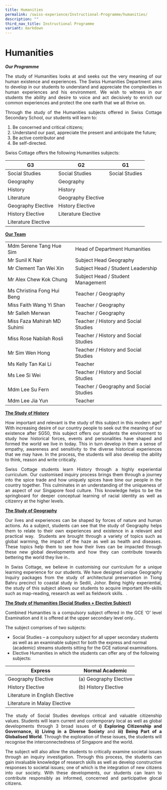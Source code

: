 ```yaml
---
title: Humanities
permalink: /swiss-experience/Instructional-Programme/humanities/
description: ""
third_nav_title: Instructional Programme
variant: markdown
---
```

# Humanities

**_Our Programme_**

<p style="text-align: justify;">The study of Humanities looks at and seeks out the very meaning of our human existence and experiences. The Swiss Humanities Department aims to develop in our students to understand and appreciate the complexities in human experiences and his environment. We wish to witness in our students the ability and desire to voice and act decisively to enrich our common experiences and protect the one earth that we all thrive on.</p>

<p style="text-align: justify;">Through the study of the Humanities subjects offered in Swiss Cottage Secondary School, our students will learn to:</p>

1.  Be concerned and critical citizens;
2.  Understand our past, appreciate the present and anticipate the future;
3.  Be active contributor and
4.  Be self-directed.

Swiss Cottage offers the following Humanities subjects:

| G3                  | G2                  | G1             |
|---------------------|---------------------|----------------|
| Social Studies      | Social Studies      | Social Studies |
| Geography           | Geography           |                |
| History             | History             |                |
| Literature          | Geography Elective  |                |
| Geography Elective  | History Elective    |                |
| History Elective    | Literature Elective |                |
| Literature Elective |                     |                |

<b><u>Our Team</u></b>

|  |  |
|---|---|
| Mdm Serene Tang Hue Sim | Head of Department Humanities |
| Mr Sunil K Nair | Subject Head Geography |
| Mr Clement Tan Wei Xin | Subject Head / Student Leadership |
| Mr Alex Chew Kok Chung | Subject Head / Student Management |
| Ms Christina Fong Hui Beng | Teacher / Geography |
| Miss Faith Wang Yi Shan | Teacher / Geography |
| Mr Salleh Merwan | Teacher / Geography  |
| Miss Faza Mahirah MD Suhimi | Teacher / History and Social Studies  |
| Miss Rose Nabilah Rosli | Teacher / History and  Social Studies |
| Mr Sim Wen Hong | Teacher / History and Social Studies |
| Ms Kelly Tan Kai Li | Teacher |
| Ms Lee Si Wei |  Teacher /  History and Social Studies |
| Mdm Lee Su Fern | Teacher / Geography and Social Studies |
| Mdm Lee Jia Yun | Teacher  |

<b><u>The Study of History</u></b>

<p style="text-align: justify;">How important and relevant is the study of this subject in this modern age? With increasing desire of our country people to seek out the meaning of our existence after SG50, this subject offers our students the environment to study how historical forces, events and personalities have shaped and formed the world we live in today. This in turn develop in them a sense of empathy, awareness and sensitivity to the diverse historical experiences that we may have. In the process, the students will also develop the ability to think, reason and write critically.</p>

<p style="text-align: justify;">Swiss Cottage students learn History through a highly experiential curriculum. Our customised inquiry process brings them through a journey into the spice trade and how uniquely spices have bine our people in the country together. This culminates in an understanding of the uniqueness of an aspect of our Singapore food culture. This knowledge helps to be the springboard for deeper conceptual learning of racial identity as well as citizenry at the higher levels.</p>

<b><u>The Study of Geography</u></b>


<p style="text-align: justify;">Our lives and experiences can be shaped by forces of nature and human actions. As a subject, students can see that the study of Geography helps them to relate to their own experiences and existence in a relevant and practical way.&nbsp; Students are brought through a variety of topics such as global warming, the impact of the haze as well as health and diseases. These topics help them to see how their lives can be impacted through these new global developments and how they can contribute towards bettering the world they live in..</p>

<p style="text-align: justify;">In Swiss Cottage, we believe in customising our curriculum for a unique learning experience for our students. We have designed unique Geography Inquiry packages from the study of architectural preservation in Tiong Bahru precinct to coastal study in Sedili, Johor. Being highly experiential, the study of this subject allows our students to acquire important life-skills such as map-reading, research as well as fieldwork skills. &nbsp;.</p>

<b><u>The Study of Humanities (Social Studies + Elective Subject)</u></b>

<p style="text-align: justify;">Combined Humanities is a compulsory subject offered in the GCE ‘O’ level Examination and it is offered at the upper secondary level only..</p>

The subject comprises of two subjects:

*   Social Studies – a compulsory subject for all upper secondary students as well as an examinable subject for both the express and normal (academic) streams students sitting for the GCE national examinations.
*   Elective Humanities in which the students can offer any of the following subjects:


| Express                        | Normal Academic        |
|--------------------------------|------------------------|
| Geography Elective             | (a) Geography Elective |
| History Elective               | (b) History Elective   |
| Literature in English Elective |                        |
| Literature in Malay Elective   |                        |


<p style="text-align: justify;">The study of Social Studies develops critical and valuable citizenship values. Students will learn current and contemporary local as well as global developments through 3 broad issues of&nbsp;<b>i) Exploring Citizenship and Governance, ii) Living in a Diverse Society</b>&nbsp;and&nbsp;<b>iii) Being Part of a Globalised World</b>. Through the exploration of these issues, the students will recognise the interconnectedness of Singapore and the world.</p>

<p style="text-align: justify;">The subject will also allow the students to critically examine societal issues through an inquiry investigation. Through this process, the students can gain invaluable knowledge of research skills as well as develop constructive responses to societal issues; one of which is the integration of new citizens into our society. With these developments, our students can learn to contribute responsibly as informed, concerned and participative glocal citizens.</p>